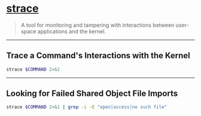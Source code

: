 # [strace](https://man7.org/linux/man-pages/man1/strace.1.html)

> A tool for monitoring and tampering with interactions between user-space applications and the kernel.

---

## Trace a Command's Interactions with the Kernel

```bash
strace $COMMAND 2>&1
```

---

## Looking for Failed Shared Object File Imports

```bash
strace $COMMAND 2>&1 | grep -i -E "open|access|no such file"
```
